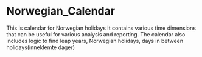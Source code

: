 # Norwegian_Calendar
This is calendar for Norwegian holidays
It contains various time dimensions that can be useful for various analysis and reporting.
The calendar also includes logic to find leap years, Norwegian holidays, days in between holidays(inneklemte dager)
